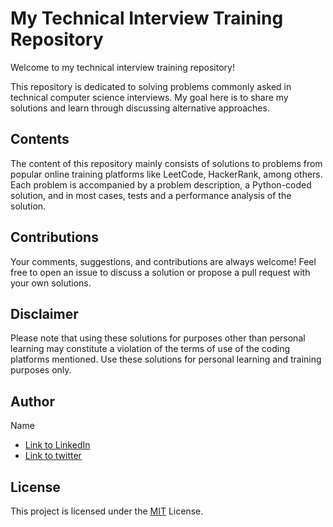 # My Technical Interview Training Repository

Welcome to my technical interview training repository!

This repository is dedicated to solving problems commonly asked in technical computer science interviews. My goal here is to share my solutions and learn through discussing alternative approaches.

## Contents

The content of this repository mainly consists of solutions to problems from popular online training platforms like LeetCode, HackerRank, among others. Each problem is accompanied by a problem description, a Python-coded solution, and in most cases, tests and a performance analysis of the solution.

## Contributions

Your comments, suggestions, and contributions are always welcome! Feel free to open an issue to discuss a solution or propose a pull request with your own solutions.

## Disclaimer

Please note that using these solutions for purposes other than personal learning may constitute a violation of the terms of use of the coding platforms mentioned. Use these solutions for personal learning and training purposes only.

## Author

Name

- [Link to LinkedIn](https://www.linkedin.com/in/barhamou-hama-90047b179/)
- [Link to twitter](https://twitter.com/hama_barhamou)

## License

This project is licensed under the [MIT](https://choosealicense.com/licenses/mit/) License.
